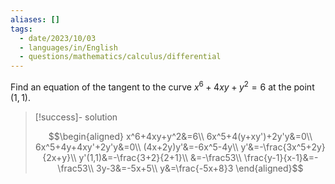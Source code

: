 ```yaml
---
aliases: []
tags:
  - date/2023/10/03
  - languages/in/English
  - questions/mathematics/calculus/differential
---
```


Find an equation of the tangent to the curve $x^6+4xy+y^2=6$ at the point $(1,1)$.

> [!success]- solution
>
> $$\begin{aligned}
x^6+4xy+y^2&=6\\
6x^5+4(y+xy')+2y'y&=0\\
6x^5+4y+4xy'+2y'y&=0\\
(4x+2y)y'&=-6x^5-4y\\
y'&=-\frac{3x^5+2y}{2x+y}\\
y'(1,1)&=-\frac{3+2}{2+1}\\
&=-\frac53\\
\frac{y-1}{x-1}&=-\frac53\\
3y-3&=-5x+5\\
y&=\frac{-5x+8}3
\end{aligned}$$

